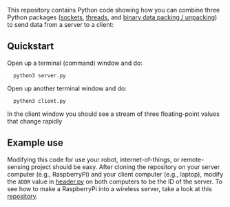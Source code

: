 This repository contains Python code showing how you can combine three Python packages
([sockets](https://docs.python.org/3/library/socket.html),
[threads](https://docs.python.org/3/library/threading.html), and
[binary data packing / unpacking](https://docs.python.org/3/library/struct.html))
to send data from a server to a client:

##  Quickstart

Open up a terminal (command) window and do:

```
  python3 server.py
```

Open up another terminal window and do:

```
  python3 client.py
```

In the client window you should see a stream of three floating-point values that change rapidly

##  Example use

Modifying this code for use your robot, internet-of-things, or remote-sensing project should be easy.
After cloning the repository on your server computer (e.g., RaspberryPi) and your client computer (e.g., laptop),
modify the ```ADDR``` value in
[header.py](https://github.com/simondlevy/sockets/blob/master/header.py#L9) on both computers to 
be the ID of the server.  To see how to make a RaspberryPi into a wireless server, take a look at
this [repository](https://github.com/simondlevy/RPiAdHocWiFi).


